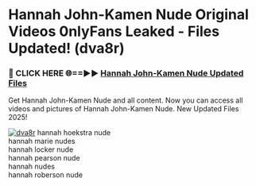 # Hannah John-Kamen Nude Original Videos 0nlyFans Leaked - Files Updated! (dva8r)

<h3>🔴 CLICK HERE 🌐==►► <a href="https://tinyurl.com/52m3yx9h" rel="nofollow">Hannah John-Kamen Nude Updated Files</a></h3>

Get Hannah John-Kamen Nude and all content. Now you can access all videos and pictures of Hannah John-Kamen Nude. New Updated Files 2025!

[![dva8r](https://i.imgur.com/TnHtlc8.gif)](https://tinyurl.com/52m3yx9h)
hannah hoekstra nude<br>
hannah marie nudes<br>
hannah locker nude<br>
hannah pearson nude<br>
hannah nudes<br>
hannah roberson nude